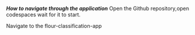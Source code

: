 ***How to navigate through the application***
Open the Github repository,open codespaces wait for it to start.

Navigate to the flour-classification-app
```bash cd flour-classification-app